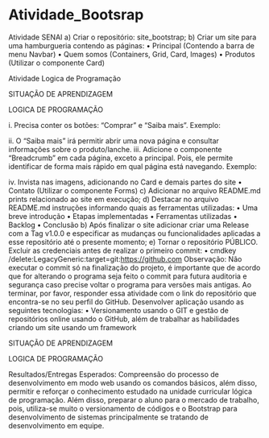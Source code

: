 # Atividade_Bootsrap
Atividade SENAI 
a) Criar o repositório: site_bootstrap;
b) Criar um site para uma hamburgueria contendo as páginas:
• Principal (Contendo a barra de menu Navbar)
• Quem somos (Containers, Grid, Card, Images)
• Produtos (Utilizar o componente Card)

Atividade Logica de Programação

SITUAÇÃO DE APRENDIZAGEM

LOGICA DE PROGRAMAÇÃO

i. Precisa conter os botões: “Comprar” e “Saiba mais”. Exemplo:

ii. O “Saiba mais” irá permitir abrir uma nova página e consultar informações sobre o produto/lanche.
iii. Adicione o componente “Breadcrumb” em cada página, exceto a principal. Pois, ele permite identificar de forma mais rápido em qual página está
navegando. Exemplo:

iv. Invista nas imagens, adicionando no Card e demais partes do site
• Contato (Utilizar o componente Forms)
c) Adicionar no arquivo README.md prints relacionado ao site em execução;
d) Destacar no arquivo README.md instruções informando quais as ferramentas utilizadas:
• Uma breve introdução
• Etapas implementadas
• Ferramentas utilizadas
• Backlog
• Conclusão
b) Após finalizar o site adicionar criar uma Release com a Tag v1.0.0 e especificar as mudanças ou funcionalidades aplicadas a esse repositório até o presente momento;
e) Tornar o repositório PÚBLICO.
Excluir as credenciais antes de realizar o primeiro commit:
• cmdkey /delete:LegacyGeneric:target=git:https://github.com
Observação:
Não executar o commit só na finalização do projeto, é importante que de acordo que for alterando o programa seja feito o commit para futura auditoria e
segurança caso precise voltar o programa para versões mais antigas. Ao terminar, por favor, responder essa atividade com o link do repositório que encontra-se
no seu perfil do GitHub.
Desenvolver aplicação usando as seguintes tecnologias:
• Versionamento usando o GIT e gestão de repositórios online usando o GitHub, além de trabalhar as habilidades criando um site usando um framework

SITUAÇÃO DE APRENDIZAGEM

LOGICA DE PROGRAMAÇÃO

Resultados/Entregas Esperados:
Compreensão do processo de desenvolvimento em modo web usando os comandos básicos, além disso, permitir e reforçar o conhecimento estudado na unidade curricular
lógica de programação. Além disso, preparar o aluno para o mercado de trabalho, pois, utiliza-se muito o versionamento de códigos e o Bootstrap para desenvolvimento de
sistemas principalmente se tratando de desenvolvimento em equipe.
